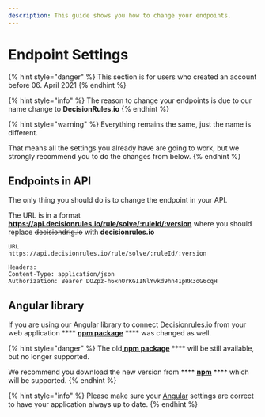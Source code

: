 ```yaml
---
description: This guide shows you how to change your endpoints.
---
```


# Endpoint Settings

{% hint style="danger" %}
This section is for users who created an account before 06. April 2021
{% endhint %}

{% hint style="info" %}
The reason to change your endpoints is due to our name change to **DecisionRules.io**
{% endhint %}

{% hint style="warning" %}
Everything remains the same, just the name is different.

That means all the settings you already have are going to work, but we strongly recommend you to do the changes from below.
{% endhint %}

## Endpoints in API

The only thing you should do is to change the endpoint in your API.

The URL is in a format **https://api.decisionrules.io/rule/solve/:ruleId/:version** where you should replace ~~decisiondrig.io~~ with **decisionrules.io**

```http
URL
https://api.decisionrules.io/rule/solve/:ruleId/:version

Headers:
Content-Type: application/json
Authorization: Bearer DOZpz-h6xnOrKGIINlYvkd9hn41pRR3oG6cqH
```

## Angular library

If you are using our Angular library to connect [Decisionrules.io](https://decisionrules.io) from your web application \*\*\*\* [**npm package**](https://www.npmjs.com/package/@decisionrules/ng-decisionrules) \*\*\*\* was changed as well.

{% hint style="danger" %}
The old[ **npm package**](https://www.npmjs.com/package/@decisiongrid/ng-decisiongrid) \*\*\*\* will be still available, but no longer supported.

We recommend you download the new version from \*\*\*\* [**npm**](https://www.npmjs.com/package/@decisionrules/ng-decisionrules) \*\*\*\* which will be supported.
{% endhint %}

{% hint style="info" %}
Please make sure your [Angular](broken-reference) settings are correct to have your application always up to date.
{% endhint %}
